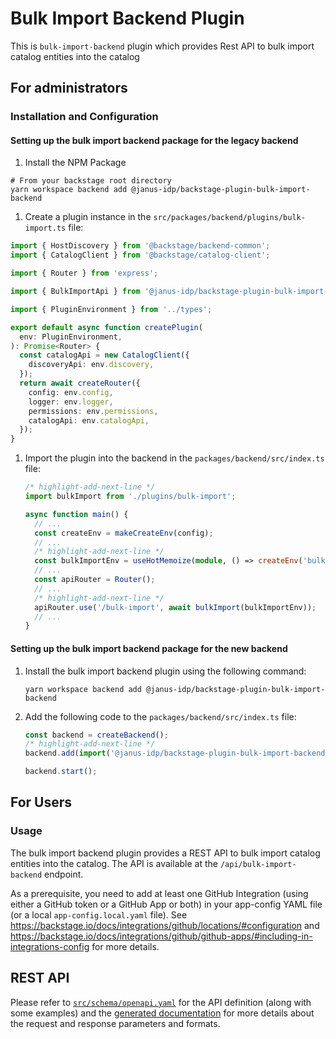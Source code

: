 # Bulk Import Backend Plugin

This is `bulk-import-backend` plugin which provides Rest API to bulk import catalog entities into the catalog

## For administrators

### Installation and Configuration

#### Setting up the bulk import backend package for the legacy backend

1. Install the NPM Package

```console
# From your backstage root directory
yarn workspace backend add @janus-idp/backstage-plugin-bulk-import-backend
```

1. Create a plugin instance in the `src/packages/backend/plugins/bulk-import.ts` file:

```ts title="src/packages/backend/plugins/bulk-import.ts"
import { HostDiscovery } from '@backstage/backend-common';
import { CatalogClient } from '@backstage/catalog-client';

import { Router } from 'express';

import { BulkImportApi } from '@janus-idp/backstage-plugin-bulk-import-backend';

import { PluginEnvironment } from '../types';

export default async function createPlugin(
  env: PluginEnvironment,
): Promise<Router> {
  const catalogApi = new CatalogClient({
    discoveryApi: env.discovery,
  });
  return await createRouter({
    config: env.config,
    logger: env.logger,
    permissions: env.permissions,
    catalogApi: env.catalogApi,
  });
}
```

1. Import the plugin into the backend in the `packages/backend/src/index.ts` file:

   ```ts title="packages/backend/src/index.ts"
   /* highlight-add-next-line */
   import bulkImport from './plugins/bulk-import';

   async function main() {
     // ...
     const createEnv = makeCreateEnv(config);
     // ...
     /* highlight-add-next-line */
     const bulkImportEnv = useHotMemoize(module, () => createEnv('bulkImport'));
     // ...
     const apiRouter = Router();
     // ...
     /* highlight-add-next-line */
     apiRouter.use('/bulk-import', await bulkImport(bulkImportEnv));
     // ...
   }
   ```

#### Setting up the bulk import backend package for the new backend

1. Install the bulk import backend plugin using the following command:

   ```console
   yarn workspace backend add @janus-idp/backstage-plugin-bulk-import-backend
   ```

1. Add the following code to the `packages/backend/src/index.ts` file:

   ```ts title="packages/backend/src/index.ts"
   const backend = createBackend();
   /* highlight-add-next-line */
   backend.add(import('@janus-idp/backstage-plugin-bulk-import-backend/alpha'));

   backend.start();
   ```

[//]: # '#### Permission Framework Support'
[//]: #
[//]: # "TODO: Update this section of the documentation as it doesn't work. Not sure how to setup the permission framework on vanilla backstage, but confirmed to work with the RBAC plugin."
[//]: #
[//]: # 'The bulk import backend plugin has support for the permission framework. A basic example permission policy is shown below to disallow access to the bulk import API for all users except those in the `backstage-admins` group. Please note that the This policy should be added to the `packages/backend/src/plugins/permissions.ts` file:'
[//]: #
[//]: # '```ts title="packages/backend/src/plugins/permissions.ts"'
[//]: # "import { createBackendModule } from '@backstage/backend-plugin-api';"
[//]: # "import { BackstageIdentityResponse } from '@backstage/plugin-auth-node';"
[//]: # 'import {'
[//]: # '  AuthorizeResult,'
[//]: # '  isPermission,'
[//]: # '  PolicyDecision,'
[//]: # "} from '@backstage/plugin-permission-common';"
[//]: # 'import {'
[//]: # '  PermissionPolicy,'
[//]: # '  PolicyQuery,'
[//]: # "} from '@backstage/plugin-permission-node';"
[//]: # "import { policyExtensionPoint } from '@backstage/plugin-permission-node/alpha';"
[//]: #
[//]: # "import { bulkImportPermission } from '@janus-idp/backstage-plugin-bulk-import-common';"
[//]: #
[//]: # 'class BulkImportPermissionPolicy implements PermissionPolicy {'
[//]: # '  async handle('
[//]: # '     request: PolicyQuery,'
[//]: # '     user?: BackstageIdentityResponse,'
[//]: # '   ): Promise<PolicyDecision> {'
[//]: # '     if (isPermission(request.permission, bulkImportPermission)) {'
[//]: # '       if ('
[//]: # '         user?.identity.ownershipEntityRefs.includes('
[//]: # "           'group:default/backstage-admins',"
[//]: # '         )'
[//]: # '       ) {'
[//]: # '         return { result: AuthorizeResult.ALLOW };'
[//]: # '       }'
[//]: # '     }'
[//]: # '     return { result: AuthorizeResult.DENY };'
[//]: # '   }'
[//]: # ' }'
[//]: #
[//]: # ' export const BulkImportPermissionBackendModule = createBackendModule({'
[//]: # "  pluginId: 'permission',"
[//]: # "   moduleId: 'custom-policy',"
[//]: # '   register(reg) {'
[//]: # '     reg.registerInit({'
[//]: # '       deps: { policy: policyExtensionPoint },'
[//]: # '       async init({ policy }) {'
[//]: # '         policy.setPolicy(new BulkImportPermissionPolicy());'
[//]: # '       },'
[//]: # '     });'
[//]: # '   },'
[//]: # ' });'
[//]: # '```'

## For Users

### Usage

The bulk import backend plugin provides a REST API to bulk import catalog entities into the catalog. The API is available at the `/api/bulk-import-backend` endpoint.

As a prerequisite, you need to add at least one GitHub Integration (using either a GitHub token or a GitHub App or both) in your app-config YAML file (or a local `app-config.local.yaml` file).
See https://backstage.io/docs/integrations/github/locations/#configuration and https://backstage.io/docs/integrations/github/github-apps/#including-in-integrations-config for more details.

## REST API

Please refer to [`src/schema/openapi.yaml`](src/schema/openapi.yaml) for the API definition (along with some examples) and the [generated documentation](api-docs/README.md) for more details about the request and response parameters and formats.
